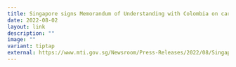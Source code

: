 ```yaml
---
title: Singapore signs Memorandum of Understanding with Colombia on carbon credits
date: 2022-08-02
layout: link
description: ""
image: ""
variant: tiptap
external: https://www.mti.gov.sg/Newsroom/Press-Releases/2022/08/Singapore-signs-Memorandum-of-Understanding-with-Colombia-to-collaborate-in-carbon-credits
---
```

